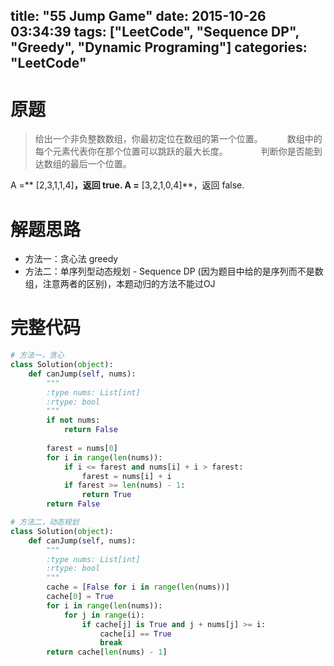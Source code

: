 title: "55 Jump Game"
date: 2015-10-26 03:34:39
tags: ["LeetCode", "Sequence DP", "Greedy", "Dynamic Programing"]
categories: "LeetCode"
---

# 原题
>给出一个非负整数数组，你最初定位在数组的第一个位置。　　　
数组中的每个元素代表你在那个位置可以跳跃的最大长度。　　　　
判断你是否能到达数组的最后一个位置。

A =** [2,3,1,1,4]**，返回 true.
A =** [3,2,1,0,4]**，返回 false.

# 解题思路
* 方法一：贪心法 greedy
* 方法二：单序列型动态规划 - Sequence DP (因为题目中给的是序列而不是数组，注意两者的区别)，本题动归的方法不能过OJ


# 完整代码
```python
# 方法一，贪心
class Solution(object):
    def canJump(self, nums):
        """
        :type nums: List[int]
        :rtype: bool
        """
        if not nums:
            return False
        
        farest = nums[0]
        for i in range(len(nums)):
            if i <= farest and nums[i] + i > farest:
                farest = nums[i] + i
            if farest >= len(nums) - 1:
                return True
        return False

# 方法二，动态规划
class Solution(object):
    def canJump(self, nums):
        """
        :type nums: List[int]
        :rtype: bool
        """
        cache = [False for i in range(len(nums))]
        cache[0] = True
        for i in range(len(nums)):
            for j in range(i):
                if cache[j] is True and j + nums[j] >= i:
                    cache[i] == True
                    break
        return cache[len(nums) - 1]
```